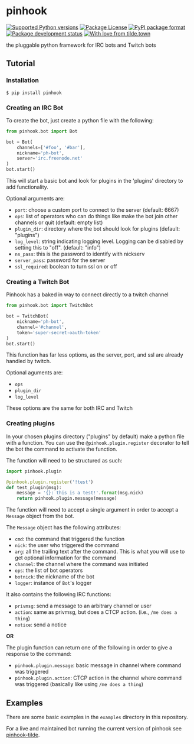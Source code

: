 # pinhook
[![Supported Python versions](https://img.shields.io/pypi/pyversions/pinhook.svg)](https://pypi.org/project/pinhook) [![Package License](https://img.shields.io/pypi/l/pinhook.svg)](https://github.com/archangelic/pinhook/blob/master/LICENSE) [![PyPI package format](https://img.shields.io/pypi/format/pinhook.svg)](https://pypi.org/project/pinhook) [![Package development status](https://img.shields.io/pypi/status/pinhook.svg)](https://pypi.org/project/pinhook) [![With love from tilde.town](https://img.shields.io/badge/with%20love%20from-tilde%20town-e0b0ff.svg)](https://tilde.town)

the pluggable python framework for IRC bots and Twitch bots

## Tutorial
### Installation
```
$ pip install pinhook
```

### Creating an IRC Bot
To create the bot, just create a python file with the following:

```python
from pinhook.bot import Bot

bot = Bot(
    channels=['#foo', '#bar'],
    nickname='ph-bot',
    server='irc.freenode.net'
)
bot.start()
```

This will start a basic bot and look for plugins in the 'plugins' directory to add functionality.

Optional arguments are:
* `port`: choose a custom port to connect to the server (default: 6667)
* `ops`: list of operators who can do things like make the bot join other channels or quit (default: empty list)
* `plugin_dir`: directory where the bot should look for plugins (default: "plugins")
* `log_level`: string indicating logging level. Logging can be disabled by setting this to "off". (default: "info")
* `ns_pass`: this is the password to identify with nickserv
* `server_pass`: password for the server
* `ssl_required`: boolean to turn ssl on or off

### Creating a Twitch Bot
Pinhook has a baked in way to connect directly to a twitch channel

```python
from pinhook.bot import TwitchBot

bot = TwitchBot(
    nickname='ph-bot',
    channel='#channel',
    token='super-secret-oauth-token'
)
bot.start()
```
This function has far less options, as the server, port, and ssl are already handled by twitch.

Optional aguments are:
* `ops`
* `plugin_dir`
* `log_level`

These options are the same for both IRC and Twitch

### Creating plugins
In your chosen plugins directory ("plugins" by default) make a python file with a function. You can use the `@pinhook.plugin.register` decorator to tell the bot the command to activate the function.

The function will need to be structured as such:
```python
import pinhook.plugin

@pinhook.plugin.register('!test')
def test_plugin(msg):
    message = '{}: this is a test!'.format(msg.nick)
    return pinhook.plugin.message(message)
```

The function will need to accept a single argument in order to accept a `Message` object from the bot.

The `Message` object has the following attributes:
* `cmd`: the command that triggered the function
* `nick`: the user who triggered the command
* `arg`: all the trailing text after the command. This is what you will use to get optional information for the command
* `channel`: the channel where the command was initiated
* `ops`: the list of bot operators
* `botnick`: the nickname of the bot
* `logger`: instance of `Bot`'s logger

It also contains the following IRC functions:
* `privmsg`: send a message to an arbitrary channel or user
* `action`: same as privmsg, but does a CTCP action. (i.e., `/me does a thing`)
* `notice`: send a notice

**OR**

The plugin function can return one of the following in order to give a response to the command:
* `pinhook.plugin.message`: basic message in channel where command was triggered
* `pinhook.plugin.action`: CTCP action in the channel where command was triggered (basically like using `/me does a thing`)

## Examples
There are some basic examples in the `examples` directory in this repository.

For a live and maintained bot running the current version of pinhook see [pinhook-tilde](https://github.com/archangelic/pinhook-tilde).
